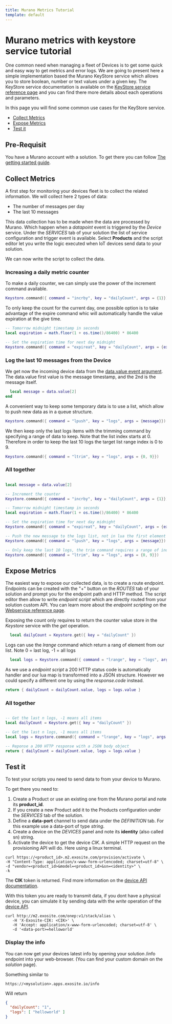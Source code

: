```yaml
---
title: Murano Metrics Tutorial
template: default
---
```


# Murano metrics with keystore service tutorial

One common need when managing a fleet of Devices is to get some quick and easy way to get metrics and error logs.
We are going to present here a simple implementation based the Murano KeyStore service which allows you to store boolean, number or text values under a given key. The KeyStore service documentation is available on the [KeyStore service reference page](../services/keystore#) and you can find there more details about each operations and parameters.

In this page you will find some common use cases for the KeyStore service.

* [Collect Metrics](#Collect-Metrics)
* [Expose Metrics](#Expose-metrics)
* [Test it](#Test-it)

## Pre-Requisit

You have a Murano account with a solution. To get there you can follow [The getting started guide](../get-started/solutions/exampleapp/#).


## Collect Metrics

A first step for monitoring your devices fleet is to collect the related information. We will collect here 2 types of data:
* The number of messages per day
* The last 10 messages

This data collection has to be made when the data are processed by Murano. Which happen when a _datapoint_ event is triggered by the _Device_ service.
Under the _SERVICES_ tab of your solution the list of service configuration and trigger event is available.
Select **Products** and the script editor let you write the logic executed when IoT devices send data to your solution.

We can now write the script to collect the data.

### Increasing a daily metric counter

To make a daily counter, we can simply use the power of the increment command available.

```lua
Keystore.command({ command = "incrby", key = "dailyCount", args = {1}})
```

To only keep the count for the current day, one possible option is to take advantage of the expire command whic will automatically handle the value expiration at the give time.

```lua
-- Tomorrow midnight timestamp in seconds
local expiration = math.floor(1 + os.time()/86400) * 86400

-- Set the expiration time for next day midnight
Keystore.command({ command = "expireat", key = "dailyCount", args = {expiration} })
```

### Log the last 10 messages from the Device

We get now the incoming device data from the [data.value event argument](../services/device/#datapoint).
The data.value first value is the message timestamp, and the 2nd is the message itself.

```lua
  local message = data.value[2]
end
```

A convenient way to keep some temporary data is to use a list, which allow to push new data as in a queue structure.
```lua
Keystore.command({ command = "lpush", key = "logs", args = {message}})
```

We then keep only the last logs items with the trimming command by specifying a range of data to keep. Note that the list index starts at 0.
Therefore in order to keep the last 10 logs the target list range index is 0 to 9.

```lua
Keystore.command({ command = "ltrim", key = "logs", args = {0, 9}})
```

### All together

```lua

local message = data.value[2]

-- Increment the counter
Keystore.command({ command = "incrby", key = "dailyCount", args = {1}})

-- Tomorrow midnight timestamp in seconds
local expiration = math.floor(1 + os.time()/86400) * 86400

-- Set the expiration time for next day midnight
Keystore.command({ command = "expireat", key = "dailyCount", args = {expiration} })

-- Push the new message to the logs list, not in lua the first element start at index 1
Keystore.command({ command = "lpush", key = "logs", args = {message}})

-- Only keep the last 10 logs, the trim command requires a range of index to keep (starting with 0).
Keystore.command({ command = "ltrim", key = "logs", args = {0, 9}})

```


## Expose Metrics

The easiest way to expose our collected data, is to create a route endpoint. Endpoints can be created with the "+" button on the _ROUTES_ tab of your solution and prompt you for the endpoint path and HTTP method.
The script editor then allow to write _endpoint script_ which are directly routed from your solution custom API.
You can learn more about the _endpoint scripting_ on the [Webservice reference page](../services/webservice).

Exposing the count only requires to return the counter value store in the _Keystore_ service with the _get_ operation.

```lua
  local dailyCount = Keystore.get({ key = "dailyCount" })
```

Logs can use the _lrange_ command which return a rang of element from our list. Note 0 = last log, -1 = all logs

```lua
  local logs = Keystore.command({ command = "lrange", key = "logs", args = {0, -1}})
```

As we use a _endpoint script_ a 200 HTTP status code is automatically handler and our lua map is transformed into a JSON structure. However we could specify a different one by using the _response.code_ instead.

```lua
return { dailyCount = dailyCount.value, logs = logs.value }
```

### All together

```lua

-- Get the last n logs, -1 means all items
local dailyCount = Keystore.get({ key = "dailyCount" })

-- Get the last n logs, -1 means all items
local logs = Keystore.command({ command = "lrange", key = "logs", args = {0, -1}})

-- Reponse a 200 HTTP response with a JSON body object
return { dailyCount = dailyCount.value, logs = logs.value }

```

## Test it

To test your scripts you need to send data to from your device to Murano.

To get there you need to:

1. Create a Product or use an existing one from the Murano portal and note its **product_id**.
2. If you create a new Product add it to the Products configuration under the _SERVICES_ tab of the solution.
3. Define a **data-port** channel to send data under the _DEFINITION_ tab. For this example use a data-port of type _string_.
4. Create a device on the _DEVICES_ panel and note its **identity** (also called sn) string.
5. Activate the device to get the device _CIK_. A simple HTTP request on the provisioning API will do. Here using a linux terminal.

```
curl https://<product_id>.m2.exosite.com/provision/activate \
-H "Content-Type: application/x-www-form-urlencoded; charset=utf-8" \
-d "vendor=<product_id>&model=<product_id>&sn=<identity>" \
-k
```
The **CIK** token is returned. Find more information on the [device API documentation](http://docs.exosite.com/murano/products/device_api/http/#activate).


With this token you are ready to transmit data, if you dont have a physical device, you can simulate it by sending data with the _write_ operation of the [device API](http://docs.exosite.com/murano/products/device_api/http#write).


```
curl http://m2.exosite.com/onep:v1/stack/alias \
   -H 'X-Exosite-CIK: <CIK>' \
   -H 'Accept: application/x-www-form-urlencoded; charset=utf-8' \
   -d '<data-port>=helloworld'
```


### Display the info

You can now get your devices latest info by opening your solution /info endpoint into your web-browser. (You can find your custom domain on the _solution_ page).

Something similar to
```
https://<mysolution>.apps.exosite.io/info
```

Will return
```JSON
{
  "dailyCount": "1",
  "logs": [ "helloworld" ]
}
```
